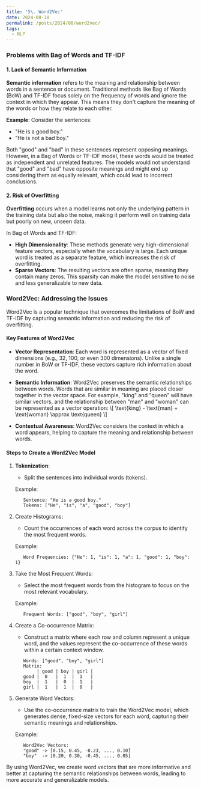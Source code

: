 ```yaml
---
title: '5\. Word2Vec'
date: 2024-08-30
permalink: /posts/2024/08/word2vec/
tags:
  - NLP
---
```


### Problems with Bag of Words and TF-IDF

#### 1. Lack of Semantic Information
**Semantic information** refers to the meaning and relationship between words in a sentence or document. Traditional methods like Bag of Words (BoW) and TF-IDF focus solely on the frequency of words and ignore the context in which they appear. This means they don't capture the meaning of the words or how they relate to each other.

**Example**:
Consider the sentences:
- "He is a good boy."
- "He is not a bad boy."

Both "good" and "bad" in these sentences represent opposing meanings. However, in a Bag of Words or TF-IDF model, these words would be treated as independent and unrelated features. The models would not understand that "good" and "bad" have opposite meanings and might end up considering them as equally relevant, which could lead to incorrect conclusions.

#### 2. Risk of Overfitting
**Overfitting** occurs when a model learns not only the underlying pattern in the training data but also the noise, making it perform well on training data but poorly on new, unseen data.

In Bag of Words and TF-IDF:
- **High Dimensionality**: These methods generate very high-dimensional feature vectors, especially when the vocabulary is large. Each unique word is treated as a separate feature, which increases the risk of overfitting.
- **Sparse Vectors**: The resulting vectors are often sparse, meaning they contain many zeros. This sparsity can make the model sensitive to noise and less generalizable to new data.

### Word2Vec: Addressing the Issues

Word2Vec is a popular technique that overcomes the limitations of BoW and TF-IDF by capturing semantic information and reducing the risk of overfitting.

#### Key Features of Word2Vec

- **Vector Representation**: Each word is represented as a vector of fixed dimensions (e.g., 32, 100, or even 300 dimensions). Unlike a single number in BoW or TF-IDF, these vectors capture rich information about the word.
  
- **Semantic Information**: Word2Vec preserves the semantic relationships between words. Words that are similar in meaning are placed closer together in the vector space. For example, "king" and "queen" will have similar vectors, and the relationship between "man" and "woman" can be represented as a vector operation: 
  \\[
  \text{king} - \text{man} + \text{woman} \approx \text{queen}
  \\]
  
- **Contextual Awareness**: Word2Vec considers the context in which a word appears, helping to capture the meaning and relationship between words.

#### Steps to Create a Word2Vec Model

1. **Tokenization**:
   - Split the sentences into individual words (tokens).

   Example:
   ```plaintext
      Sentence: "He is a good boy."
      Tokens: ["He", "is", "a", "good", "boy"]
   ```

2. Create Histograms:

   - Count the occurrences of each word across the corpus to identify the most frequent words.

   Example:
   ```plaintext
      Word Frequencies: {"He": 1, "is": 1, "a": 1, "good": 1, "boy": 1}
   ```

3. Take the Most Frequent Words:

   - Select the most frequent words from the histogram to focus on the most relevant vocabulary.

   Example:
   ```plaintext
      Frequent Words: ["good", "boy", "girl"]
   ```





4. Create a Co-occurrence Matrix:

   - Construct a matrix where each row and column represent a unique word, and the values represent the co-occurrence of these words within a certain context window.

   ```plaintext
      Words: ["good", "boy", "girl"]
      Matrix:
           | good | boy | girl |
      good |  0   |  1  |  1   |
      boy  |  1   |  0  |  1   |
      girl |  1   |  1  |  0   |
   ```


5. Generate Word Vectors:

   - Use the co-occurrence matrix to train the Word2Vec model, which generates dense, fixed-size vectors for each word, capturing their semantic meanings and relationships.

   Example:

   ```plaintext
      Word2Vec Vectors:
      "good" -> [0.15, 0.45, -0.23, ..., 0.10]
      "boy"  -> [0.20, 0.30, -0.45, ..., 0.05]
   ```

By using Word2Vec, we create word vectors that are more informative and better at capturing the semantic relationships between words, leading to more accurate and generalizable models.
